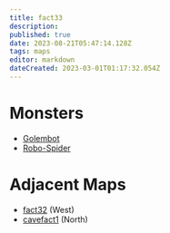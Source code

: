 ```yaml
---
title: fact33
description: 
published: true
date: 2023-08-21T05:47:14.128Z
tags: maps
editor: markdown
dateCreated: 2023-03-01T01:17:32.054Z
---
```


# Monsters
 * [Golembot](/monsters/golembot)
 * [Robo-Spider](/monsters/robo-spider)

# Adjacent Maps
 * [fact32](/maps/fact32) (West)
 * [cavefact1](/maps/cavefact1) (North)
